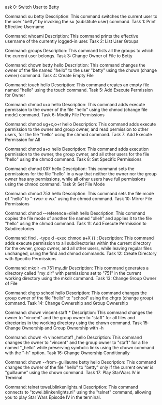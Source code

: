 ask 0: Switch User to Betty

Command: su betty
Description: This command switches the current user to the user "betty" by invoking the su (substitute user) command.
Task 1: Print Effective Username

Command: whoami
Description: This command prints the effective username of the currently logged-in user.
Task 2: List User Groups

Command: groups
Description: This command lists all the groups to which the current user belongs.
Task 3: Change Owner of File to Betty

Command: chown betty hello
Description: This command changes the owner of the file named "hello" to the user "betty" using the chown (change owner) command.
Task 4: Create Empty File

Command: touch hello
Description: This command creates an empty file named "hello" using the touch command.
Task 5: Add Execute Permission for Owner

Command: chmod u+x hello
Description: This command adds execute permission to the owner of the file "hello" using the chmod (change file mode) command.
Task 6: Modify File Permissions

Command: chmod ug+x,o+r hello
Description: This command adds execute permission to the owner and group owner, and read permission to other users, for the file "hello" using the chmod command.
Task 7: Add Execute Permission for All

Command: chmod a+x hello
Description: This command adds execution permission to the owner, the group owner, and all other users for the file "hello" using the chmod command.
Task 8: Set Specific Permissions

Command: chmod 007 hello
Description: This command sets the permissions for the file "hello" in a way that neither the owner nor the group owner has any permissions, while all other users have full permissions using the chmod command.
Task 9: Set File Mode

Command: chmod 753 hello
Description: This command sets the file mode of "hello" to "-rwxr-x-wx" using the chmod command.
Task 10: Mirror File Permissions

Command: chmod --reference=olleh hello
Description: This command copies the file mode of another file named "olleh" and applies it to the file "hello" using the chmod command.
Task 11: Add Execute Permission to Subdirectories

Command: find . -type d -exec chmod a+X {} \;
Description: This command adds execute permission to all subdirectories within the current directory for the owner, group owner, and all other users, while leaving regular files unchanged, using the find and chmod commands.
Task 12: Create Directory with Specific Permissions

Command: mkdir -m 751 my_dir
Description: This command generates a directory called "my_dir" with permissions set to "751" in the current working directory using the mkdir command.
Task 13: Change Group Owner of File

Command: chgrp school hello
Description: This command changes the group owner of the file "hello" to "school" using the chgrp (change group) command.
Task 14: Change Ownership and Group Ownership

Command: chown vincent:staff *
Description: This command changes the owner to "vincent" and the group owner to "staff" for all files and directories in the working directory using the chown command.
Task 15: Change Ownership and Group Ownership with -h

Command: chown -h vincent:staff _hello
Description: This command changes the owner to "vincent" and the group owner to "staff" for a file named "_hello" while preserving symbolic links using the chown command with the "-h" option.
Task 16: Change Ownership Conditionally

Command: chown --from=guillaume betty hello
Description: This command changes the owner of the file "hello" to "betty" only if the current owner is "guillaume" using the chown command.
Task 17: Play StarWars IV in Terminal

Command: telnet towel.blinkenlights.nl
Description: This command connects to "towel.blinkenlights.nl" using the "telnet" command, allowing you to play Star Wars Episode IV in the terminal.
